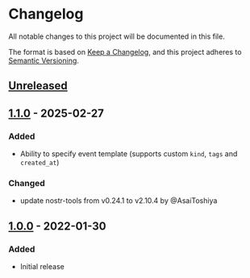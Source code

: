 # Changelog

All notable changes to this project will be documented in this file.

The format is based on [Keep a Changelog](https://keepachangelog.com/en/1.1.0/),
and this project adheres to [Semantic Versioning](https://semver.org/spec/v2.0.0.html).

## [Unreleased]

## [1.1.0] - 2025-02-27
### Added
- Ability to specify event template (supports custom `kind`, `tags` and `created_at`)

### Changed
- update nostr-tools from v0.24.1 to v2.10.4 by @AsaiToshiya

## [1.0.0] - 2022-01-30
### Added
- Initial release

[Unreleased]: https://github.com/theborakompanioni/nostr-action/compare/v1.1.0...HEAD
[1.1.0]: https://github.com/theborakompanioni/nostr-action/releases/tag/v1.0.0...v1.1.0
[1.0.0]: https://github.com/theborakompanioni/nostr-action/releases/tag/v1.0.0

